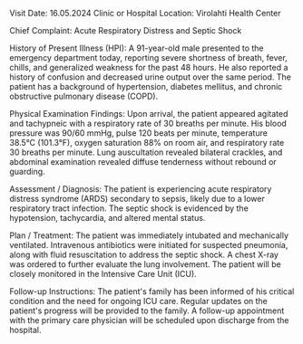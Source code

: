  Visit Date: 16.05.2024
Clinic or Hospital Location: Virolahti Health Center

Chief Complaint: Acute Respiratory Distress and Septic Shock

History of Present Illness (HPI): A 91-year-old male presented to the emergency department today, reporting severe shortness of breath, fever, chills, and generalized weakness for the past 48 hours. He also reported a history of confusion and decreased urine output over the same period. The patient has a background of hypertension, diabetes mellitus, and chronic obstructive pulmonary disease (COPD).

Physical Examination Findings: Upon arrival, the patient appeared agitated and tachypneic with a respiratory rate of 30 breaths per minute. His blood pressure was 90/60 mmHg, pulse 120 beats per minute, temperature 38.5°C (101.3°F), oxygen saturation 88% on room air, and respiratory rate 30 breaths per minute. Lung auscultation revealed bilateral crackles, and abdominal examination revealed diffuse tenderness without rebound or guarding.

Assessment / Diagnosis: The patient is experiencing acute respiratory distress syndrome (ARDS) secondary to sepsis, likely due to a lower respiratory tract infection. The septic shock is evidenced by the hypotension, tachycardia, and altered mental status.

Plan / Treatment: The patient was immediately intubated and mechanically ventilated. Intravenous antibiotics were initiated for suspected pneumonia, along with fluid resuscitation to address the septic shock. A chest X-ray was ordered to further evaluate the lung involvement. The patient will be closely monitored in the Intensive Care Unit (ICU).

Follow-up Instructions: The patient's family has been informed of his critical condition and the need for ongoing ICU care. Regular updates on the patient's progress will be provided to the family. A follow-up appointment with the primary care physician will be scheduled upon discharge from the hospital.